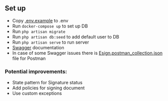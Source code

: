## Set up

 - Copy [.env.example](.env.example) to .env
 - Run `docker-compose up` to set up DB
 - Run `php artisan migrate`
 - Run `php artisan db:seed` to add default user to DB
 - Run `php artisan serve` to run server
 - [Swagger](http://localhost:8000/api/documentation) documentation
 - In case of some Swagger issues there is [Esign.postman_collection.json](Esign.postman_collection.json) file for Postman

### Potential improvements:
 - State pattern for Signature status
 - Add policies for signing document
 - Use custom exceptions
